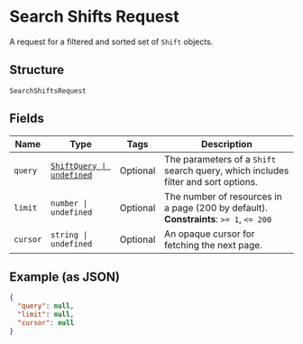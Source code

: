 
# Search Shifts Request

A request for a filtered and sorted set of `Shift` objects.

## Structure

`SearchShiftsRequest`

## Fields

| Name | Type | Tags | Description |
|  --- | --- | --- | --- |
| `query` | [`ShiftQuery \| undefined`](../../doc/models/shift-query.md) | Optional | The parameters of a `Shift` search query, which includes filter and sort options. |
| `limit` | `number \| undefined` | Optional | The number of resources in a page (200 by default).<br>**Constraints**: `>= 1`, `<= 200` |
| `cursor` | `string \| undefined` | Optional | An opaque cursor for fetching the next page. |

## Example (as JSON)

```json
{
  "query": null,
  "limit": null,
  "cursor": null
}
```

